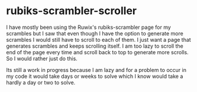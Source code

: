 # rubiks-scrambler-scroller

I have mostly been using the Ruwix's rubiks-scrambler page for my scrambles but I saw that even though I have the option to generate more scrambles I would still have to scroll to each of them. I just want a page that generates scrambles and keeps scrolling itself. I am too lazy to scroll the end of the page every time and scroll back to top to generate more scrolls. So I would rather just do this.

Its still a work in progress because I am lazy and for a problem to occur in my code it would take days or weeks to solve which I know would take a hardly a day or two to solve.
